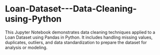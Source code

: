 # Loan-Dataset---Data-Cleaning-using-Python
 This Jupyter Notebook demonstrates data cleaning techniques applied to a Loan Dataset using Pandas in Python. It includes handling missing values, duplicates, outliers, and data standardization to prepare the dataset for analysis or modeling.
